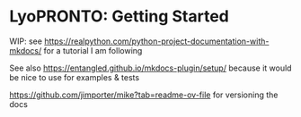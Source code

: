 # LyoPRONTO: Getting Started

WIP: see https://realpython.com/python-project-documentation-with-mkdocs/ for a tutorial I am following

See also https://entangled.github.io/mkdocs-plugin/setup/ because it would be nice to use for examples & tests

https://github.com/jimporter/mike?tab=readme-ov-file for versioning the docs

